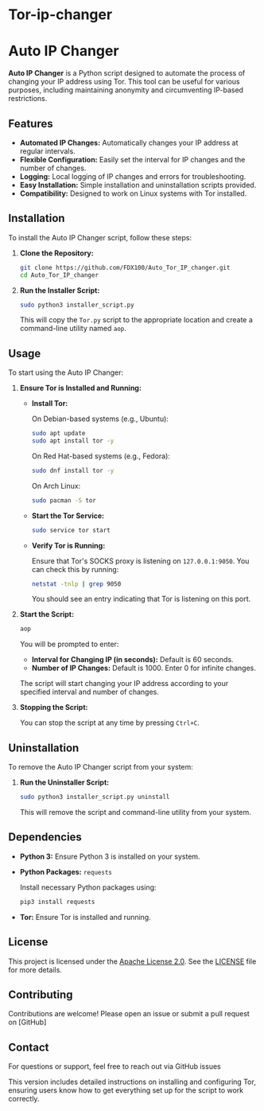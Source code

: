 # Tor-ip-changer

# Auto IP Changer

**Auto IP Changer** is a Python script designed to automate the process of changing your IP address using Tor. This tool can be useful for various purposes, including maintaining anonymity and circumventing IP-based restrictions.

## Features

- **Automated IP Changes:** Automatically changes your IP address at regular intervals.
- **Flexible Configuration:** Easily set the interval for IP changes and the number of changes.
- **Logging:** Local logging of IP changes and errors for troubleshooting.
- **Easy Installation:** Simple installation and uninstallation scripts provided.
- **Compatibility:** Designed to work on Linux systems with Tor installed.

## Installation

To install the Auto IP Changer script, follow these steps:

1. **Clone the Repository:**

   ```bash
   git clone https://github.com/FDX100/Auto_Tor_IP_changer.git
   cd Auto_Tor_IP_changer
   ```

2. **Run the Installer Script:**

   ```bash
   sudo python3 installer_script.py
   ```

   This will copy the `Tor.py` script to the appropriate location and create a command-line utility named `aop`.

## Usage

To start using the Auto IP Changer:

1. **Ensure Tor is Installed and Running:**

   - **Install Tor:**

     On Debian-based systems (e.g., Ubuntu):

     ```bash
     sudo apt update
     sudo apt install tor -y
     ```

     On Red Hat-based systems (e.g., Fedora):

     ```bash
     sudo dnf install tor -y
     ```

     On Arch Linux:

     ```bash
     sudo pacman -S tor
     ```

   - **Start the Tor Service:**

     ```bash
     sudo service tor start
     ```

   - **Verify Tor is Running:**

     Ensure that Tor's SOCKS proxy is listening on `127.0.0.1:9050`. You can check this by running:

     ```bash
     netstat -tnlp | grep 9050
     ```

     You should see an entry indicating that Tor is listening on this port.

2. **Start the Script:**

   ```bash
   aop
   ```

   You will be prompted to enter:
   - **Interval for Changing IP (in seconds):** Default is 60 seconds.
   - **Number of IP Changes:** Default is 1000. Enter 0 for infinite changes.

   The script will start changing your IP address according to your specified interval and number of changes.

3. **Stopping the Script:**

   You can stop the script at any time by pressing `Ctrl+C`.

## Uninstallation

To remove the Auto IP Changer script from your system:

1. **Run the Uninstaller Script:**

   ```bash
   sudo python3 installer_script.py uninstall
   ```

   This will remove the script and command-line utility from your system.

## Dependencies

- **Python 3:** Ensure Python 3 is installed on your system.
- **Python Packages:** `requests`

   Install necessary Python packages using:

   ```bash
   pip3 install requests
   ```

- **Tor:** Ensure Tor is installed and running.

## License

This project is licensed under the [Apache License 2.0](https://www.apache.org/licenses/LICENSE-2.0). See the [LICENSE](LICENSE) file for more details.

## Contributing

Contributions are welcome! Please open an issue or submit a pull request on [GitHub]

## Contact

For questions or support, feel free to reach out via GitHub issues


This version includes detailed instructions on installing and configuring Tor, ensuring users know how to get everything set up for the script to work correctly.
